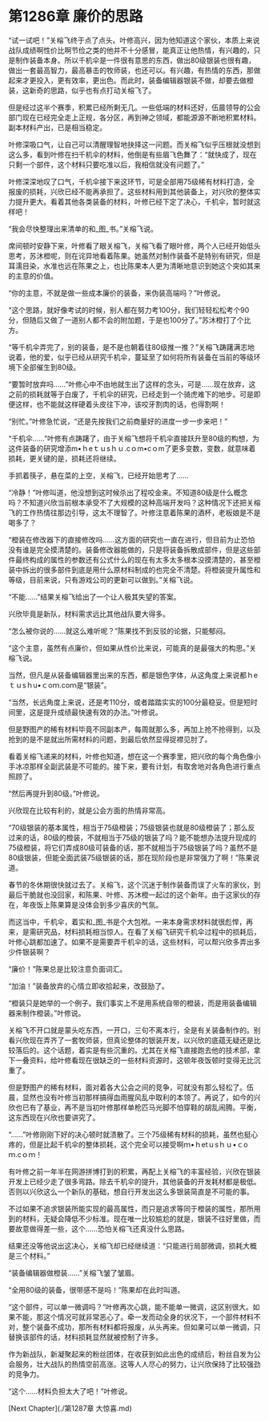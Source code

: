 # 第1286章 廉价的思路

“试一试吧！”关榕飞终于点了点头。叶修高兴，因为他知道这个家伙，本质上来说战队成绩啊性价比啊节俭之类的他并不十分感冒，能真正让他热情，有兴趣的，只是制作装备本身。所以千机伞是一件很有意思的东西，做出80级银装也很有趣，做出一套最高智力，最高暴击的牧师装，也还可以。有兴趣，有热情的东西，那做起来才更投入，更有效率，更出色。而此时，装备编辑器银装不做，却要去做橙装，这新奇的思路，似乎也有点打动关榕飞了。

但是经过这半个赛季，积累已经所剩无几。一些低端的材料还好，伍晨领导的公会部门现在已经完全走上正规，各分区，再到神之领域，都能源源不断地积累材料。副本材料产出，已是相当稳定。

叶修深吸口气，让自己可以清醒理智地抉择这一问题。而关榕飞似乎压根就没想到这么多，看到叶修在扫千机伞的材料，他倒是有些眉飞色舞了：“就快成了，现在只剩一个部件，这个材料只要吃准以后，我相信就没有问题了。”

叶修深深地叹了口气，千机伞接下来这环节，可是全部用75级稀有材料打造，全报废的损耗，兴欣已经不能再承担了。这些材料用到其他装备上，对兴欣的整体实力提升更大。看着其他各类装备的材料，叶修已经下定了决心，千机伞，暂时就这样吧！

“我会尽快整理出来清单的和_图_书。”关榕飞说。

席间顿时安静下来，叶修看了眼关榕飞，关榕飞看了眼叶修，两个人已经开始低头思考，苏沐橙呢，则在诧异地看着陈果。她虽然对制作装备不是特别有研究，但是耳濡目染，水准也远在陈果之上，也比陈果本人更为清晰地意识到她这个突如其来的主意的价值。

“你的主意，不就是做一些成本廉价的装备，来伪装高端吗？”叶修说。

“这个思路，就好像考试的时候，别人都在努力考100分，我们轻轻松松考个90分，但随后又做了一道别人都不会的附加题，于是也100分了。”苏沐橙打了个比方。

“等千机伞弄完了，别的装备，是不是也朝着往80级推一推？”关榕飞踌躇满志地说着，他的爱，似乎已经从研究千机伞，蔓延至了如何将所有装备在当前的等级环境下全部催生到80级。

“要暂时放弃吗……”叶修心中不由地就生出了这样的念头，可是……现在放弃，这之前的损耗就等于白废了，千机伞的研究，已经走到一个骑虎难下的地步。可是即便这样，也不能就这样硬着头皮往下冲，该咬牙割肉的话，也得割啊！

“别忙。”叶修急忙说，“还是先按我们之前商量好的进度一步一步来吧！”

“千机伞……”叶修有点踌躇了，由于关榕飞想将千机伞直接跃升至80级的构想，为这件装备的研究增添m•ｈeｔｕsｈｕ.cｏm•cｏm了更多变数，变数，就意味着损耗，更关键的是，损耗还将继续。

手抓着筷子，悬在菜的上空，关榕飞，已经开始思考了……

“冷静！”叶修叫道，他没想到这时候杀出了程咬金来。不知道80级是什么概念吗？不知道兴欣当前根本承受不了大规模的这种高端开发吗？这种情况下还把关榕飞的工作热情往那边引导，这太不理智了。叶修注意着陈果的酒杯，老板娘是不是喝多了？

“橙装在修改器下的直接修改吗……这方面的研究也一直在进行，但目前为止恐怕没有谁是完全摸清楚的。装备修改器能做的，只是将装备拆散成部件，但是这些部件最终构成的属性的参数还有公式什么的现在有太多太多根本没摸清楚的，甚至橙装中拆出的很多部件到底是用什么原材料制成的也完全不清楚。将橙装提升属性和等级，目前来说，只有游戏公司的更新可以做到。”关榕飞说。

“不能……”结果关榕飞给出了一个让人极其失望的答案。

兴欣毕竟是新队，材料需求远比其他战队要大得多。

“怎么被你说的……就这么难听呢？”陈果找不到反驳的论据，只能郁闷。

“这个主意，虽然有点廉价，但如果从性价比来说，可能真的是最强大的构思。”关榕飞说。

当然，但凡是从装备编辑器里出来的东西，都是银色字体，从这角度上来说都ｈeｔｕsｈu•ｃoｍ.coｍ是“银装”。

“当然，长远角度上来说，还是考110分，或者踏踏实实的100分最稳妥。但是短时间里，这是提升成绩最快速有效的办法。”叶修说。

但是野图产的稀有材料毕竟不同副本产，每周就那么多，再加上抢不抢得到，以及抢到的是不是就出所需材料的问题，到最后依然显得捉襟见肘了。

看着关榕飞递来的材料，叶修也知道，想在这一个赛季里，把兴欣的每个角色像小手冰凉那样全副武装是不可能的。接下来，要有计划，有取舍地对各角色进行重点照顾了。

“然后再提升到80级。”叶修说。

兴欣现在比较有利的，就是公会方面的热情非常高。

“70级银装的基本属性，相当于75级橙装；75级银装也就是80级橙装了；那么反过来的话，80级的橙装，不就相当于75级的银装了吗？能不能想办法提升现成的75级橙装，将它们弄成80级可装备的话，那不就相当于75级银装了吗？虽然不是80级银装，但能全面武装75级银装的话，那在现阶段也是非常强力了啊！”陈果说道。

春节的冬休期很快就过去了。关榕飞，这个沉迷于制作装备而误了火车的家伙，到最后干脆就也没回家，和陈果、叶修、苏沐橙一起过的这个新年。由于这家伙的存在，年夜饭上陈果算是没体会到多少喜庆的气氛。

而这当中，千机伞，着实和_图_书是个大包袱。一来本身需求材料就很彪悍，再来，是需研究品，材料损耗相当惊人。在看了关榕飞研究千机伞过程中的损耗后，叶修心跳都加速了。如果不是需要弄千机伞的话，这些材料，可以帮兴欣多弄出多少件银装啊？

“廉价！”陈果总是比较注意负面词汇。

“加油！”装备放弃的心情立即收拾起来，改鼓励了。

“橙装只是她举的一个例子。我们事实上不是用系统自带的橙装，而是用装备编辑器来制作橙装。”叶修说。

关榕飞不开口就是蒙头吃东西，一开口，三句不离本行，全是有关装备制作的。别看兴欣现在弄齐了一套牧师装，但真论整体的银装开发，以兴欣的底蕴无疑还是比较落后的。这个话题，着实是有些沉重的。尤其在关榕飞直接跑去他的技术部，拿下一叠资料，给叶修看现在很缺乏的一些材料资源时，这顿年夜饭顿时变得无比沉重了。

但是野图产的稀有材料，面对着各大公会之间的竞争，可就没有那么轻松了。伍晨，显然也没有叶修当初那样搞得血雨腥风乱中取利的本领了。再说了，如今的兴欣也已有了基业，再不是当初叶修那样单枪匹马光脚不怕穿鞋的胡乱闹腾。平衡，这东西现在兴欣也要讲究了。

“……”叶修刚刚下好的决心顿时就溃散了。三个75级稀有材料的损耗，虽然也挺心疼的，但是比起千机伞的整体损耗，这个完全可以接受啊ｍ•ｈetｕsｈｕ•ｃoｍ.cｏｍ！

有叶修之前一年半在网游拼博打到的积累，再配上关榕飞的丰富经验，兴欣在银装开发上已经少走了很多弯路。除去千机伞的提升，其他装备的开发耗材都是极低。否则以兴欣这么一个新队的基础，想自行开发出这么多银装简直是不可能的事。

不过如果不追求银装所能实现的最高属性，而只是追求等同于橙装的属性，那所用到的材料，无疑会降低不少标准。现在唯一比较尴尬的就是，银装不往好里做，而要故意做得差一些，这个……恐怕关榕飞还真没什么思路。

结果还没等他说出这决心，关榕飞却已经继续道：“只能进行局部微调，损耗大概是三个材料。”

“装备编辑器做橙装……”关榕飞皱了皱眉。

“全用80级的装备，很带感不是吗！”陈果却在此时叫道。

“这个部件，可以单一微调吗？”叶修再次心跳，能不能单一微调，这区别很大。如果不能，那这个情况可就非常恶心了。牵一发而动全身的状况下，一个部件材料不对，整个装备不成功，那所有材料都将报废，从头再来。但如果可以单一微调，只替换该部件的话，材料损耗显然就被控制了许多。

作为新战队，新凝聚起来的粉丝团体，在收获到如此出色的成绩后，粉丝自发为公会服务，壮大战队的热情空前高涨。这等人人尽心的努力，让兴欣保持了比较强劲的竞争力。

“这个……材料负担太大了吧！”叶修说。



[Next Chapter](./第1287章 大惊喜.md)